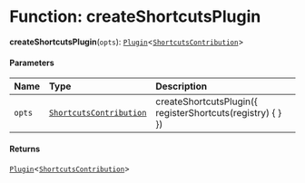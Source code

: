 # Function: createShortcutsPlugin

**createShortcutsPlugin**(`opts`): [`Plugin`](/en/auto-docs/fixed-layout-editor/variables/Plugin-1.md)<[`ShortcutsContribution`](/en/auto-docs/fixed-layout-editor/variables/ShortcutsContribution-1.md)>

#### Parameters

| Name | Type | Description |
| :------ | :------ | :------ |
| `opts` | [`ShortcutsContribution`](/en/auto-docs/fixed-layout-editor/variables/ShortcutsContribution-1.md) | createShortcutsPlugin({ registerShortcuts(registry) { } }) |

#### Returns

[`Plugin`](/en/auto-docs/fixed-layout-editor/variables/Plugin-1.md)<[`ShortcutsContribution`](/en/auto-docs/fixed-layout-editor/variables/ShortcutsContribution-1.md)>
